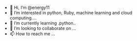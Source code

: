 - 👋 Hi, I’m @energy11
- 👀 I’m interested in python, Ruby, machine learning and cloud computing....
- 🌱 I’m currently learning .python..
- 💞️ I’m looking to collaborate on ...
- 📫 How to reach me ...

<!---
energy11/energy11 is a ✨ special ✨ repository because its `README.md` (this file) appears on your GitHub profile.
You can click the Preview link to take a look at your changes.
--->
